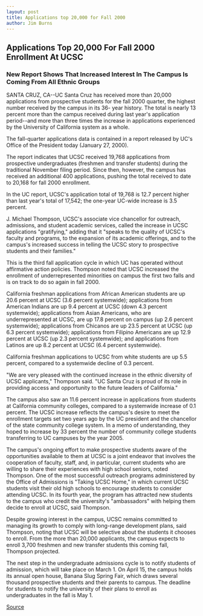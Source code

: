 ```yaml
---
layout: post
title: Applications top 20,000 for Fall 2000
author: Jim Burns
---
```


## Applications Top 20,000 For Fall 2000 Enrollment At UCSC

### New Report Shows That Increased Interest In The Campus Is Coming From All Ethnic Groups

SANTA CRUZ, CA--UC Santa Cruz has received more than 20,000 applications from prospective students for the fall 2000 quarter, the highest number received by the campus in its 36- year history. The total is nearly 13 percent more than the campus received during last year's application period--and more than three times the increase in applications experienced by the University of California system as a whole.

The fall-quarter applications data is contained in a report released by UC's Office of the President today (January 27, 2000).

The report indicates that UCSC received 19,768 applications from prospective undergraduates (freshmen and transfer students) during the traditional November filing period. Since then, however, the campus has received an additional 400 applications, pushing the total received to date to 20,168 for fall 2000 enrollment.

In the UC report, UCSC's application total of 19,768 is 12.7 percent higher than last year's total of 17,542; the one-year UC-wide increase is 3.5 percent.

J. Michael Thompson, UCSC's associate vice chancellor for outreach, admissions, and student academic services, called the increase in UCSC applications "gratifying," adding that it "speaks to the quality of UCSC's faculty and programs, to the expansion of its academic offerings, and to the campus's increased success in telling the UCSC story to prospective students and their families."

This is the third fall application cycle in which UC has operated without affirmative action policies. Thompson noted that UCSC increased the enrollment of underrepresented minorities on campus the first two falls and is on track to do so again in fall 2000.

California freshman applications  from African American students are up 20.6 percent at UCSC (3.6 percent systemwide); applications from American Indians are up 9.4 percent at UCSC (down 4.3 percent systemwide); applications from Asian Americans, who are underrepresented at UCSC, are up 17.8 percent on campus (up 2.6 percent systemwide); applications from Chicanos are up 23.5 percent at UCSC (up 6.3 percent systemwide); applications from Filipino Americans are up 12.9 percent at UCSC (up 2.3 percent systemwide); and applications from Latinos are up 8.2 percent at UCSC (6.4 percent systemwide).

California freshman applications to UCSC  from white students are up 5.5 percent, compared to a systemwide decline of 0.3 percent.

"We are very pleased with the continued increase in the ethnic diversity of UCSC applicants," Thompson said. "UC Santa Cruz is proud of its role in providing access and opportunity to the future leaders of California."

The campus also saw an 11.6 percent increase in applications from students at California community colleges, compared to a systemwide increase of 0.1 percent. The UCSC increase reflects the campus's desire to meet the enrollment targets set two years ago by the UC president and the chancellor of the state community college system. In a memo of understanding, they hoped to increase by 33 percent the number of community college students transferring to UC campuses by the year 2005.

The campus's ongoing effort to make prospective students aware of the opportunities available to them at UCSC is a joint endeavor that involves the cooperation of faculty, staff, and, in particular, current students who are willing to share their experiences with high school seniors, noted Thompson. One of the most successful outreach programs administered by the Office of Admissions is "Taking UCSC Home," in which current UCSC students visit their old high schools to encourage students to consider attending UCSC. In its fourth year, the program has attracted new students to the campus who credit the university's "ambassadors" with helping them decide to enroll at UCSC, said Thompson.

Despite growing interest in the campus, UCSC remains committed to managing its growth to comply with long-range development plans, said Thompson, noting that UCSC will be selective about the students it chooses to enroll. From the more than 20,000 applicants, the campus expects to enroll 3,700 freshmen and new transfer students this coming fall, Thompson projected.

The next step in the undergraduate admissions cycle is to notify students of admission, which will take place on March 1\. On April 15, the campus holds its annual open house, Banana Slug Spring Fair, which draws several thousand prospective students and their parents to campus. The deadline for students to notify the university of their plans to enroll as undergraduates in the fall is May 1.

[Source](http://www1.ucsc.edu/news_events/press_releases/archive/99-00/01-00/applications_2000.htm "Permalink to Applications top 20,000 for Fall 2000")